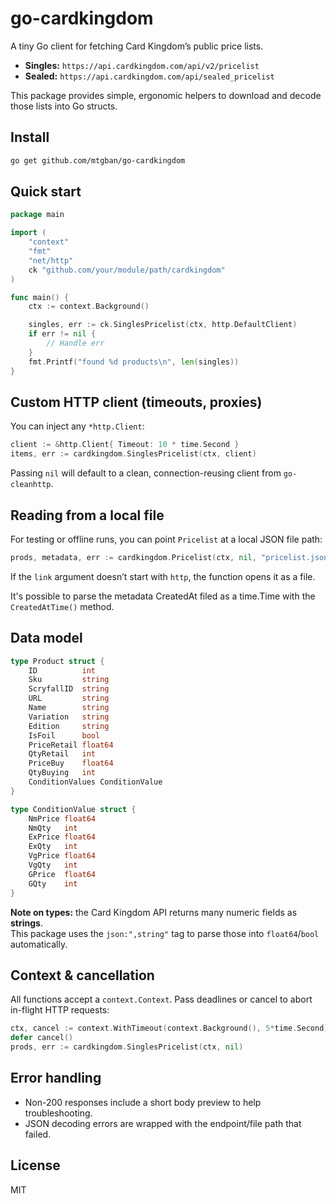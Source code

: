 # go-cardkingdom

A tiny Go client for fetching Card Kingdom’s public price lists.

- **Singles:** `https://api.cardkingdom.com/api/v2/pricelist`
- **Sealed:** `https://api.cardkingdom.com/api/sealed_pricelist`

This package provides simple, ergonomic helpers to download and decode those lists into Go structs.

## Install

```bash
go get github.com/mtgban/go-cardkingdom
```

## Quick start

```go
package main

import (
    "context"
    "fmt"
    "net/http"
    ck "github.com/your/module/path/cardkingdom"
)

func main() {
    ctx := context.Background()

    singles, err := ck.SinglesPricelist(ctx, http.DefaultClient)
    if err != nil {
        // Handle err
    }
    fmt.Printf("found %d products\n", len(singles))
}
```

## Custom HTTP client (timeouts, proxies)

You can inject any `*http.Client`:

```go
client := &http.Client{ Timeout: 10 * time.Second }
items, err := cardkingdom.SinglesPricelist(ctx, client)
```

Passing `nil` will default to a clean, connection-reusing client from `go-cleanhttp`.

## Reading from a local file

For testing or offline runs, you can point `Pricelist` at a local JSON file path:

```go
prods, metadata, err := cardkingdom.Pricelist(ctx, nil, "pricelist.json")
```

If the `link` argument doesn’t start with `http`, the function opens it as a file.

It's possible to parse the metadata CreatedAt filed as a time.Time with the
`CreatedAtTime()` method.

## Data model

```go
type Product struct {
    ID          int
    Sku         string
    ScryfallID  string
    URL         string
    Name        string
    Variation   string
    Edition     string
    IsFoil      bool
    PriceRetail float64
    QtyRetail   int
    PriceBuy    float64
    QtyBuying   int
    ConditionValues ConditionValue
}

type ConditionValue struct {
    NmPrice float64
    NmQty   int
    ExPrice float64
    ExQty   int
    VgPrice float64
    VgQty   int
    GPrice  float64
    GQty    int
}
```

**Note on types:** the Card Kingdom API returns many numeric fields as **strings**.  
This package uses the `json:",string"` tag to parse those into `float64`/`bool` automatically.

## Context & cancellation

All functions accept a `context.Context`. Pass deadlines or cancel to abort in-flight HTTP requests:

```go
ctx, cancel := context.WithTimeout(context.Background(), 5*time.Second)
defer cancel()
prods, err := cardkingdom.SinglesPricelist(ctx, nil)
```

## Error handling

- Non-200 responses include a short body preview to help troubleshooting.
- JSON decoding errors are wrapped with the endpoint/file path that failed.

## License

MIT

